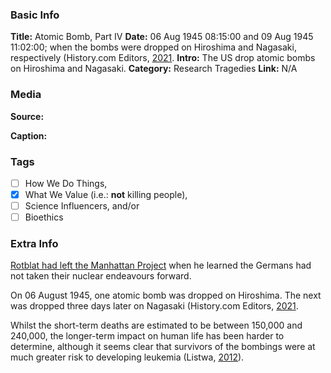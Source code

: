 ### Basic Info

**Title:**
Atomic Bomb, Part IV
**Date:**
06 Aug 1945 08:15:00 and 09 Aug 1945 11:02:00; when the bombs were dropped on Hiroshima and Nagasaki, respectively (History.com Editors, [2021](https://www.history.com/topics/world-war-ii/bombing-of-hiroshima-and-nagasaki).
**Intro:**
The US drop atomic bombs on Hiroshima and Nagasaki.
**Category:** 
Research Tragedies
**Link:**
N/A
### Media

**Source:** 

**Caption:** 

### Tags

- [ ] How We Do Things, 
- [x] What We Value (i.e.: **not** killing people), 
- [ ] Science Influencers, and/or 
- [ ] Bioethics

### Extra Info

[Rotblat had left the Manhattan Project](https://www.tiki-toki.com/timeline/entry/1753034/A-History-of-Research-Ethics/#vars!panel=16443840!) when he learned the Germans had not taken their nuclear endeavours forward.

On 06 August 1945, one atomic bomb was dropped on Hiroshima. The next was dropped three days later on Nagasaki (History.com Editors, [2021](https://www.history.com/topics/world-war-ii/bombing-of-hiroshima-and-nagasaki).

Whilst the short-term deaths are estimated to be between 150,000 and 240,000, the longer-term impact on human life has been harder to determine, although it seems clear that survivors of the bombings were at much greater risk to developing leukemia (Listwa, [2012](https://k1project.columbia.edu/news/hiroshima-and-nagasaki)).
